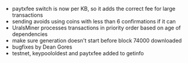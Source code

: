 * paytxfee switch is now per KB, so it adds the correct fee for large transactions
* sending avoids using coins with less than 6 confirmations if it can
* UralsMiner processes transactions in priority order based on age of dependencies
* make sure generation doesn't start before block 74000 downloaded
* bugfixes by Dean Gores
* testnet, keypoololdest and paytxfee added to getinfo
